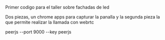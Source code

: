 Primer codigo para el taller sobre fachadas de led

Dos piezas, un chrome apps para capturar la panalla y la segunda pieza la que permite realizar la llamada con webrtc 

peerjs --port 9000 --key peerjs
